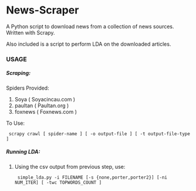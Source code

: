 # News-Scraper
A Python script to download news from a collection of news sources. Written with Scrapy.

Also included is a script to perform LDA on the downloaded articles.


### USAGE
##### Scraping:
Spiders Provided:

1. Soya ( Soyacincau.com )
2. paultan ( Paultan.org )
3. foxnews ( Foxnews.com )

To Use:

``` scrapy crawl [ spider-name ] [ -o output-file ] [ -t output-file-type ]```

##### Running LDA:
1. Using the csv output from previous step, use:

   ``` simple_lda.py -i FILENAME [-s {none,porter,porter2}] [-ni NUM_ITER] [ -twc TOPWORDS_COUNT ]```
